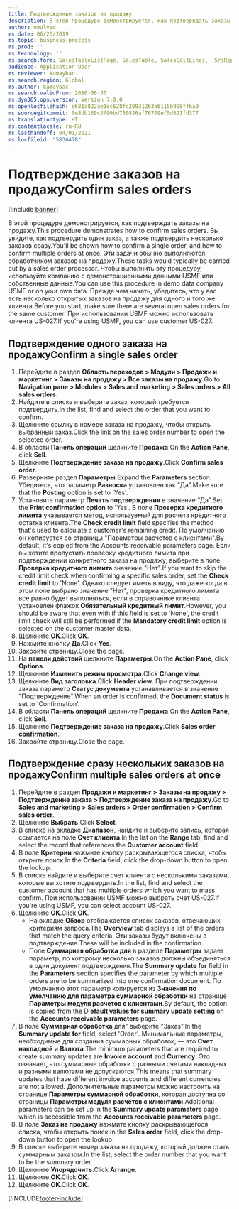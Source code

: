```yaml
---
title: Подтверждение заказов на продажу
description: В этой процедуре демонстрируется, как подтверждать заказы на продажу.
author: omulvad
ms.date: 06/26/2019
ms.topic: business-process
ms.prod: ''
ms.technology: ''
ms.search.form: SalesTableListPage, SalesTable, SalesEditLines,  SrsReportViewerForm, CustConfirmJournal, SysQueryForm, SysQueryFieldLookUp, SysLookup, SalesParmIdLookup, SalesUnconfirmedOrdersPart
audience: Application User
ms.reviewer: kamaybac
ms.search.region: Global
ms.author: kamaybac
ms.search.validFrom: 2016-06-30
ms.dyn365.ops.version: Version 7.0.0
ms.openlocfilehash: e681a822ae1ec628fd20931263a6115b998ffba9
ms.sourcegitcommit: 0e8db169c3f90bd750826af76709ef5d621fd377
ms.translationtype: HT
ms.contentlocale: ru-RU
ms.lasthandoff: 04/01/2021
ms.locfileid: "5836478"
---
```

# <a name="confirm-sales-orders"></a><span data-ttu-id="e200e-103">Подтверждение заказов на продажу</span><span class="sxs-lookup"><span data-stu-id="e200e-103">Confirm sales orders</span></span>

[!include [banner](../../includes/banner.md)]

<span data-ttu-id="e200e-104">В этой процедуре демонстрируется, как подтверждать заказы на продажу.</span><span class="sxs-lookup"><span data-stu-id="e200e-104">This procedure demonstrates how to confirm sales orders.</span></span> <span data-ttu-id="e200e-105">Вы увидите, как подтвердить один заказ, а также подтвердить несколько заказов сразу.</span><span class="sxs-lookup"><span data-stu-id="e200e-105">You'll be shown how to confirm a single order, and how to confirm multiple orders at once.</span></span> <span data-ttu-id="e200e-106">Эти задачи обычно выполняются обработчиком заказов на продажу.</span><span class="sxs-lookup"><span data-stu-id="e200e-106">These tasks would typically be carried out by a sales order processor.</span></span> <span data-ttu-id="e200e-107">Чтобы выполнить эту процедуру, используйте компанию с демонстрационными данными USMF или собственные данные.</span><span class="sxs-lookup"><span data-stu-id="e200e-107">You can use this procedure in demo data company USMF or on your own data.</span></span> <span data-ttu-id="e200e-108">Прежде чем начать, убедитесь, что у вас есть несколько открытых заказов на продажу для одного и того же клиента.</span><span class="sxs-lookup"><span data-stu-id="e200e-108">Before you start, make sure there are several open sales orders for the same customer.</span></span> <span data-ttu-id="e200e-109">При использовании USMF можно использовать клиента US-027.</span><span class="sxs-lookup"><span data-stu-id="e200e-109">If you're using USMF, you can use customer US-027.</span></span>


## <a name="confirm-a-single-sales-order"></a><span data-ttu-id="e200e-110">Подтверждение одного заказа на продажу</span><span class="sxs-lookup"><span data-stu-id="e200e-110">Confirm a single sales order</span></span>
1. <span data-ttu-id="e200e-111">Перейдите в раздел **Область переходов > Модули > Продажи и маркетинг > Заказы на продажу > Все заказы на продажу**.</span><span class="sxs-lookup"><span data-stu-id="e200e-111">Go to **Navigation pane > Modules > Sales and marketing > Sales orders > All sales orders**.</span></span>
2. <span data-ttu-id="e200e-112">Найдите в списке и выберите заказ, который требуется подтвердить.</span><span class="sxs-lookup"><span data-stu-id="e200e-112">In the list, find and select the order that you want to confirm.</span></span>
3. <span data-ttu-id="e200e-113">Щелкните ссылку в номере заказа на продажу, чтобы открыть выбранный заказ.</span><span class="sxs-lookup"><span data-stu-id="e200e-113">Click the link on the sales order number to open the selected order.</span></span>
4. <span data-ttu-id="e200e-114">В области **Панель операций** щелкните **Продажа**.</span><span class="sxs-lookup"><span data-stu-id="e200e-114">On the **Action Pane**, click **Sell**.</span></span>
5. <span data-ttu-id="e200e-115">Щелкните **Подтверждение заказа на продажу**.</span><span class="sxs-lookup"><span data-stu-id="e200e-115">Click **Confirm sales order**.</span></span>
6. <span data-ttu-id="e200e-116">Разверните раздел **Параметры**.</span><span class="sxs-lookup"><span data-stu-id="e200e-116">Expand the **Parameters** section.</span></span> <span data-ttu-id="e200e-117">Убедитесь, что параметр **Разноска** установлен как "Да".</span><span class="sxs-lookup"><span data-stu-id="e200e-117">Make sure that the **Posting** option is set to 'Yes'.</span></span>  
7. <span data-ttu-id="e200e-118">Установите параметр **Печать подтверждения** в значение "Да".</span><span class="sxs-lookup"><span data-stu-id="e200e-118">Set the **Print confirmation option** to 'Yes'.</span></span> <span data-ttu-id="e200e-119">В поле **Проверка кредитного лимита** указывается метод, используемый для расчета кредитного остатка клиента.</span><span class="sxs-lookup"><span data-stu-id="e200e-119">The **Check credit limit** field specifies the method that's used to calculate a customer's remaining credit.</span></span> <span data-ttu-id="e200e-120">По умолчанию он копируется со страницы "Параметры расчетов с клиентами".</span><span class="sxs-lookup"><span data-stu-id="e200e-120">By default, it's copied from the Accounts receivable parameters page.</span></span> <span data-ttu-id="e200e-121">Если вы хотите пропустить проверку кредитного лимита при подтверждении конкретного заказа на продажу, выберите в поле **Проверка кредитного лимита** значение "Нет".</span><span class="sxs-lookup"><span data-stu-id="e200e-121">If you want to skip the credit limit check when confirming a specific sales order, set the **Check credit limit** to 'None'.</span></span> <span data-ttu-id="e200e-122">Однако следует иметь в виду, что даже когда в этом поле выбрано значение "Нет", проверка кредитного лимита все равно будет выполняться, если в справочнике клиента установлен флажок **Обязательный кредитный лимит**.</span><span class="sxs-lookup"><span data-stu-id="e200e-122">However, you should be aware that even with if this field is set to 'None', the credit limit check will still be performed if the **Mandatory credit limit** option is selected on the customer master data.</span></span> 
8. <span data-ttu-id="e200e-123">Щелкните **OK**.</span><span class="sxs-lookup"><span data-stu-id="e200e-123">Click **OK**.</span></span>
9. <span data-ttu-id="e200e-124">Нажмите кнопку **Да**.</span><span class="sxs-lookup"><span data-stu-id="e200e-124">Click **Yes**.</span></span>
10. <span data-ttu-id="e200e-125">Закройте страницу.</span><span class="sxs-lookup"><span data-stu-id="e200e-125">Close the page.</span></span>
11. <span data-ttu-id="e200e-126">На **панели действий** щелкните **Параметры**.</span><span class="sxs-lookup"><span data-stu-id="e200e-126">On the **Action Pane**, click **Options**.</span></span>
12. <span data-ttu-id="e200e-127">Щелкните **Изменить режим просмотра**.</span><span class="sxs-lookup"><span data-stu-id="e200e-127">Click **Change view**.</span></span>
13. <span data-ttu-id="e200e-128">Щелкните **Вид заголовка**.</span><span class="sxs-lookup"><span data-stu-id="e200e-128">Click **Header view**.</span></span> <span data-ttu-id="e200e-129">При подтверждении заказа параметр **Статус документа** устанавливается в значение "Подтверждение".</span><span class="sxs-lookup"><span data-stu-id="e200e-129">When an order is confirmed, the **Document status** is set to 'Confirmation'.</span></span> 
14. <span data-ttu-id="e200e-130">В области **Панель операций** щелкните **Продажа**.</span><span class="sxs-lookup"><span data-stu-id="e200e-130">On the **Action Pane**, click **Sell**.</span></span>
15. <span data-ttu-id="e200e-131">Щелкните **Подтверждение заказа на продажу**.</span><span class="sxs-lookup"><span data-stu-id="e200e-131">Click **Sales order confirmation**.</span></span>
16. <span data-ttu-id="e200e-132">Закройте страницу.</span><span class="sxs-lookup"><span data-stu-id="e200e-132">Close the page.</span></span>

## <a name="confirm-multiple-sales-orders-at-once"></a><span data-ttu-id="e200e-133">Подтверждение сразу нескольких заказов на продажу</span><span class="sxs-lookup"><span data-stu-id="e200e-133">Confirm multiple sales orders at once</span></span>
1. <span data-ttu-id="e200e-134">Перейдите в раздел **Продажи и маркетинг > Заказы на продажу > Подтверждение заказа > Подтверждение заказа на продажу**.</span><span class="sxs-lookup"><span data-stu-id="e200e-134">Go to **Sales and marketing > Sales orders > Order confirmation > Confirm sales order**.</span></span>
2. <span data-ttu-id="e200e-135">Щелкните **Выбрать**.</span><span class="sxs-lookup"><span data-stu-id="e200e-135">Click **Select**.</span></span>
3. <span data-ttu-id="e200e-136">В списке на вкладке **Диапазон**, найдите и выберите запись, которая ссылается на поле **Счет клиента**.</span><span class="sxs-lookup"><span data-stu-id="e200e-136">In the list on the **Range** tab, find and select the record that references the **Customer account** field.</span></span>
4. <span data-ttu-id="e200e-137">В поле **Критерии** нажмите кнопку раскрывающегося списка, чтобы открыть поиск.</span><span class="sxs-lookup"><span data-stu-id="e200e-137">In the **Criteria** field, click the drop-down button to open the lookup.</span></span>
5. <span data-ttu-id="e200e-138">В списке найдите и выберите счет клиента с несколькими заказами, которые вы хотите подтвердить.</span><span class="sxs-lookup"><span data-stu-id="e200e-138">In the list, find and select the customer account that has multiple orders which you want to mass confirm.</span></span> <span data-ttu-id="e200e-139">При использовании USMF можно выбрать счет US-027.</span><span class="sxs-lookup"><span data-stu-id="e200e-139">If you're using USMF, you can select account US-027.</span></span>  
6. <span data-ttu-id="e200e-140">Щелкните **OK**.</span><span class="sxs-lookup"><span data-stu-id="e200e-140">Click **OK**.</span></span>
    - <span data-ttu-id="e200e-141">На вкладке **Обзор** отображается список заказов, отвечающих критериям запроса.</span><span class="sxs-lookup"><span data-stu-id="e200e-141">The **Overview** tab displays a list of the orders that match the query criteria.</span></span> <span data-ttu-id="e200e-142">Эти заказы будут включены в подтверждение.</span><span class="sxs-lookup"><span data-stu-id="e200e-142">These will be included in the confirmation.</span></span>  
    - <span data-ttu-id="e200e-143">Поле **Суммарная обработка для** в разделе **Параметры** задает параметр, по которому несколько заказов должны объединяться в один документ подтверждения.</span><span class="sxs-lookup"><span data-stu-id="e200e-143">The **Summary update for** field in the **Parameters** section specifies the parameter by which multiple orders are to be summarized into one confirmation document.</span></span> <span data-ttu-id="e200e-144">По умолчанию этот параметр копируется из **Значения по умолчанию для параметра суммарной обработки** на странице **Параметры модуля расчетов с клиентами**.</span><span class="sxs-lookup"><span data-stu-id="e200e-144">By default, the option is copied from the D **efault values for summary update setting** on the **Accounts receivable parameters** page.</span></span>  
7. <span data-ttu-id="e200e-145">В поле **Суммарная обработка** для" выберите "Заказ".</span><span class="sxs-lookup"><span data-stu-id="e200e-145">In the **Summary update for** field, select 'Order'.</span></span> <span data-ttu-id="e200e-146">Минимальные параметры, необходимые для создания суммарных обработок, — это **Счет накладной** и **Валюта**.</span><span class="sxs-lookup"><span data-stu-id="e200e-146">The minimum parameters that are required to create summary updates are **Invoice account** and **Currency**.</span></span> <span data-ttu-id="e200e-147">Это означает, что суммарные обработки с разными счетами накладных и разными валютами не допускаются.</span><span class="sxs-lookup"><span data-stu-id="e200e-147">This means that summary updates that have different invoice accounts and different currencies are not allowed.</span></span> <span data-ttu-id="e200e-148">Дополнительные параметры можно настроить на странице **Параметры суммарной обработки**, которая доступна со страницы **Параметры модуля расчетов с клиентами**.</span><span class="sxs-lookup"><span data-stu-id="e200e-148">Additional parameters can be set up in the **Summary update parameters** page which is accessible from the **Accounts receivable parameters** page.</span></span> 
8. <span data-ttu-id="e200e-149">В поле **Заказ на продажу** нажмите кнопку раскрывающегося списка, чтобы открыть поиск.</span><span class="sxs-lookup"><span data-stu-id="e200e-149">In the **Sales order** field, click the drop-down button to open the lookup.</span></span>
9. <span data-ttu-id="e200e-150">В списке выберите номер заказа на продажу, который должен стать суммарным заказом.</span><span class="sxs-lookup"><span data-stu-id="e200e-150">In the list, select the order number that you want to be the summary order.</span></span>
10. <span data-ttu-id="e200e-151">Щелкните **Упорядочить**.</span><span class="sxs-lookup"><span data-stu-id="e200e-151">Click **Arrange**.</span></span>
11. <span data-ttu-id="e200e-152">Щелкните **OK**.</span><span class="sxs-lookup"><span data-stu-id="e200e-152">Click **OK**.</span></span>
12. <span data-ttu-id="e200e-153">Щелкните **OK**.</span><span class="sxs-lookup"><span data-stu-id="e200e-153">Click **OK**.</span></span>



[!INCLUDE[footer-include](../../../includes/footer-banner.md)]